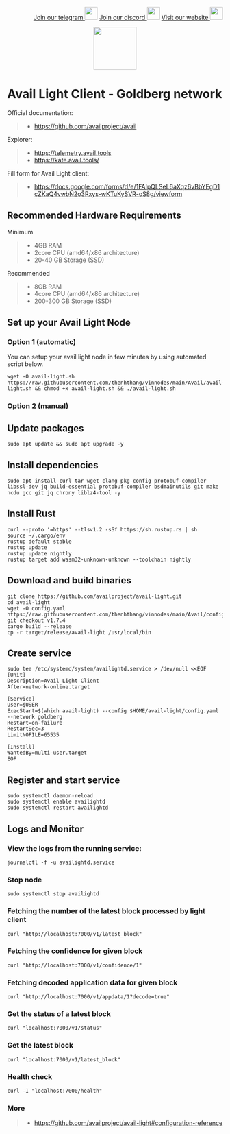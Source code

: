 <p style="font-size:14px" align="right">
<a href="https://t.me/vinnodes" target="_blank">Join our telegram <img src="https://user-images.githubusercontent.com/50621007/183283867-56b4d69f-bc6e-4939-b00a-72aa019d1aea.png" width="30"/></a>
<a href="https://discord.gg/dvNSrwyU" target="_blank">Join our discord <img src="https://user-images.githubusercontent.com/50621007/176236430-53b0f4de-41ff-41f7-92a1-4233890a90c8.png" width="30"/></a>
<a href="https://vinnodes.com/" target="_blank">Visit our website <img src="https://github.com/thenhthang/vinnodes/blob/main/content/logo.jpg?raw=true" width="30"/></a>
</p>
<p align="center">
  <img height="100" height="auto" src="https://github.com/thenhthang/vinnodes/blob/main/content/avail.png?raw=true">
</p>

# Avail Light Client - Goldberg network

Official documentation:
>- https://github.com/availproject/avail

Explorer:
>- https://telemetry.avail.tools
>- https://kate.avail.tools/

Fill form for Avail Light client: 
>- https://docs.google.com/forms/d/e/1FAIpQLSeL6aXqz6vBbYEgD1cZKaQ4vwbN2o3Rxys-wKTuKySVR-oS8g/viewform

## Recommended Hardware Requirements 
Minimum
>- 4GB RAM
>- 2core CPU (amd64/x86 architecture)
>- 20-40 GB Storage (SSD)

Recommended
>- 8GB RAM
>- 4core CPU (amd64/x86 architecture)
>- 200-300 GB Storage (SSD)

## Set up your Avail Light Node
### Option 1 (automatic)
You can setup your avail light node in few minutes by using automated script below.
```
wget -O avail-light.sh https://raw.githubusercontent.com/thenhthang/vinnodes/main/Avail/avail-light.sh && chmod +x avail-light.sh && ./avail-light.sh
```

### Option 2 (manual)
## Update packages
```
sudo apt update && sudo apt upgrade -y
```
## Install dependencies
```
sudo apt install curl tar wget clang pkg-config protobuf-compiler libssl-dev jq build-essential protobuf-compiler bsdmainutils git make ncdu gcc git jq chrony liblz4-tool -y
```
## Install Rust
```
curl --proto '=https' --tlsv1.2 -sSf https://sh.rustup.rs | sh
source ~/.cargo/env
rustup default stable
rustup update
rustup update nightly
rustup target add wasm32-unknown-unknown --toolchain nightly
```
## Download and build binaries
```
git clone https://github.com/availproject/avail-light.git
cd avail-light
wget -O config.yaml https://raw.githubusercontent.com/thenhthang/vinnodes/main/Avail/config.yaml
git checkout v1.7.4
cargo build --release
cp -r target/release/avail-light /usr/local/bin
```
## Create service
```
sudo tee /etc/systemd/system/availightd.service > /dev/null <<EOF
[Unit]
Description=Avail Light Client
After=network-online.target

[Service]
User=$USER
ExecStart=$(which avail-light) --config $HOME/avail-light/config.yaml --network goldberg
Restart=on-failure
RestartSec=3
LimitNOFILE=65535

[Install]
WantedBy=multi-user.target
EOF
```
## Register and start service
```
sudo systemctl daemon-reload
sudo systemctl enable availightd
sudo systemctl restart availightd
```
## Logs and Monitor
### View the logs from the running service: 
```
journalctl -f -u availightd.service
```
### Stop node
```
sudo systemctl stop availightd
```
### Fetching the number of the latest block processed by light client
```
curl "http://localhost:7000/v1/latest_block"
```
### Fetching the confidence for given block
```
curl "http://localhost:7000/v1/confidence/1"
```
### Fetching decoded application data for given block
```
curl "http://localhost:7000/v1/appdata/1?decode=true"
```
### Get the status of a latest block
```
curl "localhost:7000/v1/status"
```
### Get the latest block
```
curl "localhost:7000/v1/latest_block"
```
### Health check
```
curl -I "localhost:7000/health"
```
### More
>- https://github.com/availproject/avail-light#configuration-reference
